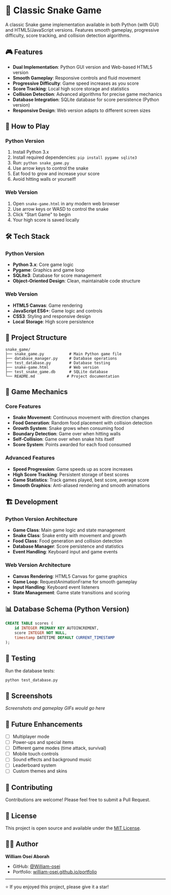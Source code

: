 # 🐍 Classic Snake Game

A classic Snake game implementation available in both Python (with GUI) and HTML5/JavaScript versions. Features smooth gameplay, progressive difficulty, score tracking, and collision detection algorithms.

## 🎮 Features

- **Dual Implementation**: Python GUI version and Web-based HTML5 version
- **Smooth Gameplay**: Responsive controls and fluid movement
- **Progressive Difficulty**: Game speed increases as you score
- **Score Tracking**: Local high score storage and statistics
- **Collision Detection**: Advanced algorithms for precise game mechanics
- **Database Integration**: SQLite database for score persistence (Python version)
- **Responsive Design**: Web version adapts to different screen sizes

## 🚀 How to Play

### Python Version
1. Install Python 3.x
2. Install required dependencies: `pip install pygame sqlite3`
3. Run: `python snake_game.py`
4. Use arrow keys to control the snake
5. Eat food to grow and increase your score
6. Avoid hitting walls or yourself!

### Web Version
1. Open `snake-game.html` in any modern web browser
2. Use arrow keys or WASD to control the snake
3. Click "Start Game" to begin
4. Your high score is saved locally

## 🛠️ Tech Stack

### Python Version
- **Python 3.x**: Core game logic
- **Pygame**: Graphics and game loop
- **SQLite3**: Database for score management
- **Object-Oriented Design**: Clean, maintainable code structure

### Web Version
- **HTML5 Canvas**: Game rendering
- **JavaScript ES6+**: Game logic and controls
- **CSS3**: Styling and responsive design
- **Local Storage**: High score persistence

## 📁 Project Structure

```
snake_game/
├── snake_game.py           # Main Python game file
├── database_manager.py     # Database operations
├── test_database.py        # Database testing
├── snake-game.html         # Web version
├── test_snake_game.db      # SQLite database
└── README.md              # Project documentation
```

## 🎯 Game Mechanics

### Core Features
- **Snake Movement**: Continuous movement with direction changes
- **Food Generation**: Random food placement with collision detection
- **Growth System**: Snake grows when consuming food
- **Boundary Detection**: Game over when hitting walls
- **Self-Collision**: Game over when snake hits itself
- **Score System**: Points awarded for each food consumed

### Advanced Features
- **Speed Progression**: Game speeds up as score increases
- **High Score Tracking**: Persistent storage of best scores
- **Game Statistics**: Track games played, best score, average score
- **Smooth Graphics**: Anti-aliased rendering and smooth animations

## 🏗️ Development

### Python Version Architecture
- **Game Class**: Main game logic and state management
- **Snake Class**: Snake entity with movement and growth
- **Food Class**: Food generation and collision detection
- **Database Manager**: Score persistence and statistics
- **Event Handling**: Keyboard input and game events

### Web Version Architecture
- **Canvas Rendering**: HTML5 Canvas for game graphics
- **Game Loop**: RequestAnimationFrame for smooth gameplay
- **Input Handling**: Keyboard event listeners
- **State Management**: Game state transitions and scoring

## 📊 Database Schema (Python Version)

```sql
CREATE TABLE scores (
    id INTEGER PRIMARY KEY AUTOINCREMENT,
    score INTEGER NOT NULL,
    timestamp DATETIME DEFAULT CURRENT_TIMESTAMP
);
```

## 🧪 Testing

Run the database tests:
```bash
python test_database.py
```

## 🎨 Screenshots

*Screenshots and gameplay GIFs would go here*

## 🚀 Future Enhancements

- [ ] Multiplayer mode
- [ ] Power-ups and special items
- [ ] Different game modes (time attack, survival)
- [ ] Mobile touch controls
- [ ] Sound effects and background music
- [ ] Leaderboard system
- [ ] Custom themes and skins

## 🤝 Contributing

Contributions are welcome! Please feel free to submit a Pull Request.

## 📄 License

This project is open source and available under the [MIT License](LICENSE).

## 👨‍💻 Author

**William Osei Aborah**
- GitHub: [@William-osei](https://github.com/William-osei)
- Portfolio: [william-osei.github.io/portfolio](https://william-osei.github.io/portfolio)

---

⭐ If you enjoyed this project, please give it a star!

